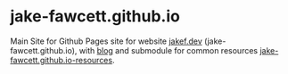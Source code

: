 # jake-fawcett.github.io

Main Site for Github Pages site for website [jakef.dev](www.jakef.dev) (jake-fawcett.github.io), with [blog](https://github.com/jake-fawcett/blog) and submodule for common resources [jake-fawcett.github.io-resources](https://github.com/jake-fawcett/jake-fawcett.github.io-resources).
